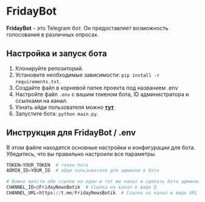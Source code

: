 # **FridayBot**

**FridayBot** - это Telegram бот. Он предоставляет возможность голосования в различных опросах.


Настройка и запуск бота
-
1. Клонируйте репозиторий.
2. Установите необходимые зависимости: `pip install -r requirements.txt`.
3. Создайте файл в корневой папке проекта под названием .env
4. Настройте файл `.env` с вашим токеном бота, ID администратора и ссылками на канал.
5. Узнать айди пользователя можно **[тут](https://t.me/getmy_idbot)**
6. Запустите бота: `python main.py`.


## **Инструкция для FridayBot / .env**

В этом файле находятся основные настройки и конфигурации для бота. Убедитесь, что вы правильно настроили все параметры.

```python
TOKEN=YOUR_TOKEN  # токен бота
ADMIN_ID=YOUR_ID  # айди пользователя для админки в боте

# Важно ввести обе ссылки на один и тот же канал и сделать бота администратором канала для проверки подписки пользователя.
CHANNEL_ID=@FridayNewsBotik  # Ссылка на канал в виде @
CHANNEL_URL=https://t.me/FridayNewsBotik  # Ссылка на канал в виде URL
```



